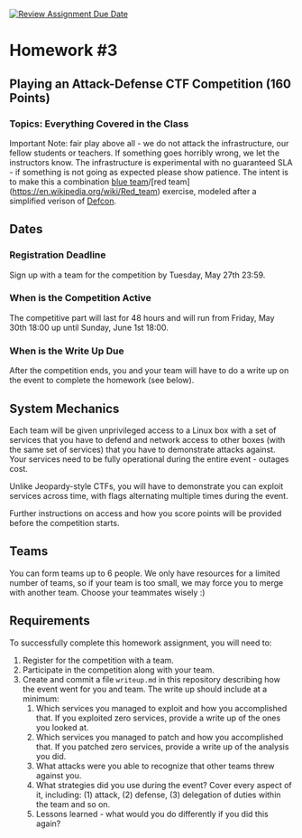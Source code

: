 [![Review Assignment Due Date](https://classroom.github.com/assets/deadline-readme-button-22041afd0340ce965d47ae6ef1cefeee28c7c493a6346c4f15d667ab976d596c.svg)](https://classroom.github.com/a/XL5-wCQp)
# Homework #3

## Playing an Attack-Defense CTF Competition (160 Points)

### Topics: Everything Covered in the Class

Important Note: fair play above all - we do not attack the infrastructure, our fellow students or teachers. If something goes horribly wrong, we let the instructors know. The infrastructure is experimental with no guaranteed SLA - if something is not going as expected please show patience. The intent is to make this a combination [blue team](https://en.wikipedia.org/wiki/Blue_team_(computer_security))/[red team](https://en.wikipedia.org/wiki/Red_team) exercise, modeled after a simplified verison of [Defcon](https://en.wikipedia.org/wiki/DEF_CON).

## Dates

### Registration Deadline

Sign up with a team for the competition by Tuesday, May 27th 23:59.

### When is the Competition Active

The competitive part will last for 48 hours and will run from Friday, May 30th 18:00 up until Sunday, June 1st 18:00.

### When is the Write Up Due

After the competition ends, you and your team will have to do a write up on the event to complete the homework (see below).

## System Mechanics

Each team will be given unprivileged access to a Linux box with a set of services that you have to defend and network access to other boxes (with the same set of services) that you have to demonstrate attacks against. Your services need to be fully operational during the entire event - outages cost.

Unlike Jeopardy-style CTFs, you will have to demonstrate you can exploit services across time, with flags alternating multiple times during the event.

Further instructions on access and how you score points will be provided before the competition starts.

## Teams

You can form teams up to 6 people. We only have resources for a limited number of teams, so if your team is too small, we may force you to merge with another team. Choose your teammates wisely :)

## Requirements

To successfully complete this homework assignment, you will need to:

1. Register for the competition with a team.
2. Participate in the competition along with your team.
3. Create and commit a file `writeup.md` in this repository describing how the event went for you and team. The write up should include at a minimum:
   1. Which services you managed to exploit and how you accomplished that. If you exploited zero services, provide a write up of the ones you looked at.
   2. Which services you managed to patch and how you accomplished that. If you patched zero services, provide a write up of the analysis you did.
   3. What attacks were you able to recognize that other teams threw against you.
   4. What strategies did you use during the event? Cover every aspect of it, including: (1) attack, (2) defense, (3) delegation of duties within the team and so on.
   5. Lessons learned - what would you do differently if you did this again?
